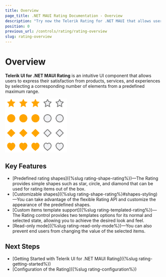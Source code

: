```yaml
---
title: Overview
page_title: .NET MAUI Rating Documentation - Overview
description: "Try now the Telerik Rating for .NET MAUI that allows users to express their satisfaction from products, services, and experiences by selecting a corresponding number of elements from a predefined maximum range."
position: 0
previous_url: /controls/rating/rating-overview
slug: rating-overview
---
```


# Overview

**Telerik UI for .NET MAUI Rating** is an intuitive UI component that allows users to express their satisfaction from products, services, and experiences by selecting a corresponding number of elements from a predefined maximum range.

![Rating Overview](images/rating-overview.png)

## Key Features

* [Predefined rating shapes]({%slug rating-shape-rating%})&mdash;The Rating provides simple shapes such as star, circle, and diamond that can be used for rating items out of the box.
* [Customizable shapes]({%slug rating-shape-rating%}#shapes-styling)&mdash;You can take advantage of the flexible Rating API and customize the appearance of the predefined shapes.
* [Custom items template support]({%slug rating-templated-rating%})&mdash;The Rating control provides two templates options for its normal and selected state, allowing you to achieve the desired look and feel.
* [Read-only mode]({%slug rating-read-only-mode%})&mdash;You can also prevent end users from changing the value of the selected items.

## Next Steps

- [Getting Started with Telerik UI for .NET MAUI Rating]({%slug rating-getting-started%})
- [Configuration of the Rating]({%slug rating-configuration%})
